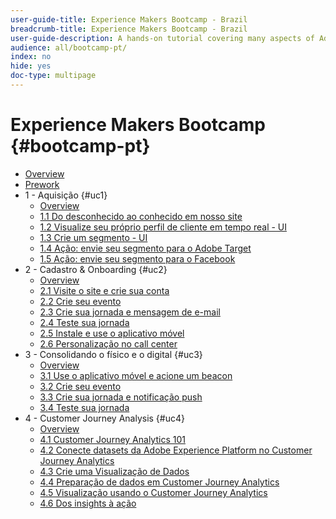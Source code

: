 ```yaml
---
user-guide-title: Experience Makers Bootcamp - Brazil
breadcrumb-title: Experience Makers Bootcamp - Brazil
user-guide-description: A hands-on tutorial covering many aspects of Adobe Experience Platform.
audience: all/bootcamp-pt/
index: no
hide: yes
doc-type: multipage
---
```


# Experience Makers Bootcamp {#bootcamp-pt}

+ [Overview](/help/bootcamp-pt/overview.md)
+ [Prework](/help/bootcamp-pt/prework.md)
+ 1 - Aquisição {#uc1}
  + [Overview](/help/bootcamp-pt/uc/uc1/uc1.md)
  + [1.1 Do desconhecido ao conhecido em nosso site](/help/bootcamp-pt/uc/uc1/ex1.md)
  + [1.2 Visualize seu próprio perfil de cliente em tempo real - UI](/help/bootcamp-pt/uc/uc1/ex2.md)
  + [1.3 Crie um segmento - UI](/help/bootcamp-pt/uc/uc1/ex3.md)
  + [1.4 Ação: envie seu segmento para o Adobe Target](/help/bootcamp-pt/uc/uc1/ex4.md)
  + [1.5 Ação: envie seu segmento para o Facebook](/help/bootcamp-pt/uc/uc1/ex5.md)
+ 2 - Cadastro & Onboarding {#uc2}
  + [Overview](/help/bootcamp-pt/uc/uc2/uc2.md)
  + [2.1 Visite o site e crie sua conta](/help/bootcamp-pt/uc/uc2/ex1.md)
  + [2.2 Crie seu evento](/help/bootcamp-pt/uc/uc2/ex2.md)
  + [2.3 Crie sua jornada e mensagem de e-mail](/help/bootcamp-pt/uc/uc2/ex3.md)
  + [2.4 Teste sua jornada](/help/bootcamp-pt/uc/uc2/ex4.md) 
  + [2.5 Instale e use o aplicativo móvel](/help/bootcamp-pt/uc/uc2/ex5.md) 
  + [2.6 Personalização no call center](/help/bootcamp-pt/uc/uc2/ex6.md) 
+ 3 - Consolidando o físico e o digital {#uc3}
  + [Overview](/help/bootcamp-pt/uc/uc3/uc3.md)
  + [3.1 Use o aplicativo móvel e acione um beacon](/help/bootcamp-pt/uc/uc3/ex1.md)
  + [3.2 Crie seu evento](/help/bootcamp-pt/uc/uc3/ex2.md)
  + [3.3 Crie sua jornada e notificação push](/help/bootcamp-pt/uc/uc3/ex3.md)
  + [3.4 Teste sua jornada](/help/bootcamp-pt/uc/uc3/ex4.md)
+ 4 - Customer Journey Analysis {#uc4}
  + [Overview](/help/bootcamp-pt/uc/uc4/uc4.md)
  + [4.1 Customer Journey Analytics 101](/help/bootcamp-pt/uc/uc4/ex1.md)
  + [4.2 Conecte datasets da Adobe Experience Platform no Customer Journey Analytics](/help/bootcamp-pt/uc/uc4/ex2.md)
  + [4.3 Crie uma Visualização de Dados](/help/bootcamp-pt/uc/uc4/ex3.md)
  + [4.4 Preparação de dados em Customer Journey Analytics](/help/bootcamp-pt/uc/uc4/ex4.md)
  + [4.5 Visualização usando o Customer Journey Analytics](/help/bootcamp-pt/uc/uc4/ex5.md)
  + [4.6 Dos insights à ação](/help/bootcamp-pt/uc/uc4/ex6.md)
